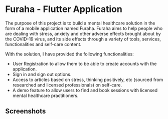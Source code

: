 # Furaha - Flutter Application

The purpose of this project is to build a mental healthcare solution in the form of a mobile application named Furaha. Furaha aims to help people who are dealing with stress, anxiety and other adverse effects brought about by the COVID-19 virus, and its side effects through a variety of tools, services, functionalities and self-care content. 

With the solution, I have provided the following functionalities:

- User Registration to allow them to be able to create accounts with the application.
- Sign in and sign out options.
- Access to articles based on stress, thinking positively, etc (sourced from researched and licensed professionals) on self-care.
- A demo feature to allow users to find and book sessions with licensed mental healthcare practitioners.

## Screenshots

